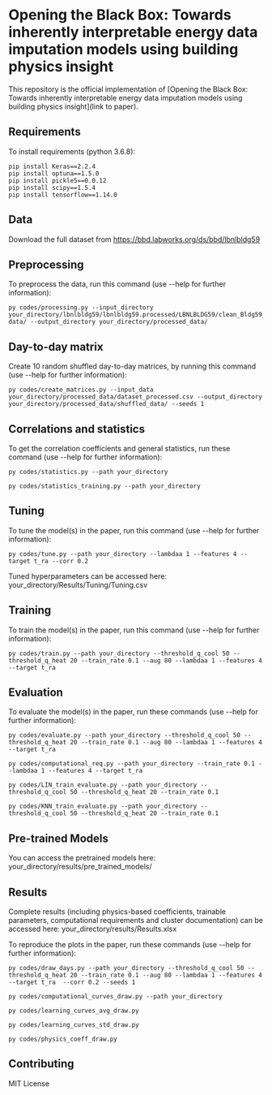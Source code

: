 # Opening the Black Box: Towards inherently interpretable energy data imputation models using building physics insight

This repository is the official implementation of [Opening the Black Box: Towards inherently interpretable energy data imputation models using building physics insight](link to paper). 

## Requirements

To install requirements (python 3.6.8):

```setup
pip install Keras==2.2.4
pip install optuna==1.5.0
pip install pickle5==0.0.12
pip install scipy==1.5.4
pip install tensorflow==1.14.0
```

## Data

Download the full dataset from <https://bbd.labworks.org/ds/bbd/lbnlbldg59>

## Preprocessing

To preprocess the data, run this command (use --help for further information):

```preprocessing
py codes/processing.py --input_directory your_directory/lbnlbldg59/lbnlbldg59.processed/LBNLBLDG59/clean_Bldg59_2018to2020/clean data/ --output_directory your_directory/processed_data/
```

## Day-to-day matrix

Create 10 random shuffled day-to-day matrices, by running this command (use --help for further information):

```matrix creation
py codes/create_matrices.py --input_data your_directory/processed_data/dataset_processed.csv --output_directory your_directory/processed_data/shuffled_data/ --seeds 1
```

## Correlations and statistics

To get the correlation coefficients and general statistics, run these command (use --help for further information):

```Whole dataset
py codes/statistics.py --path your_directory
```

```Per training set
py codes/statistics_training.py --path your_directory
```

## Tuning

To tune the model(s) in the paper, run this command (use --help for further information):

```tune
py codes/tune.py --path your_directory --lambdaa 1 --features 4 --target t_ra --corr 0.2
```

Tuned hyperparameters can be accessed here: your_directory/Results/Tuning/Tuning.csv

## Training

To train the model(s) in the paper, run this command (use --help for further information):

```train
py codes/train.py --path your_directory --threshold_q_cool 50 --threshold_q_heat 20 --train_rate 0.1 --aug 80 --lambdaa 1 --features 4 --target t_ra
```

## Evaluation

To evaluate the model(s) in the paper, run these commands (use --help for further information):

```eval
py codes/evaluate.py --path your_directory --threshold_q_cool 50 --threshold_q_heat 20 --train_rate 0.1 --aug 80 --lambdaa 1 --features 4 --target t_ra
```

```eval
py codes/computational_req.py --path your_directory --train_rate 0.1 --lambdaa 1 --features 4 --target t_ra
```

```eval
py codes/LIN_train_evaluate.py --path your_directory --threshold_q_cool 50 --threshold_q_heat 20 --train_rate 0.1
```

```eval
py codes/KNN_train_evaluate.py --path your_directory --threshold_q_cool 50 --threshold_q_heat 20 --train_rate 0.1
```

## Pre-trained Models

You can access the pretrained models here: your_directory/results/pre_trained_models/

## Results

Complete results (including physics-based coefficients, trainable parameters, computational requirements and cluster documentation) can be accessed here: your_directory/results/Results.xlsx

To reproduce the plots in the paper, run these commands (use --help for further information):

```plots
py codes/draw_days.py --path your_directory --threshold_q_cool 50 --threshold_q_heat 20 --train_rate 0.1 --aug 80 --lambdaa 1 --features 4 --target t_ra  --corr 0.2 --seeds 1
```

```plots
py codes/computational_curves_draw.py --path your_directory
```

```plots
py codes/learning_curves_avg_draw.py
```

```plots
py codes/learning_curves_std_draw.py
```

```plots
py codes/physics_coeff_draw.py
```

## Contributing

MIT License
